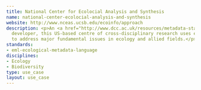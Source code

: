 ```yaml
---
title: National Center for Ecolocial Analysis and Synthesis
name: national-center-ecolocial-analysis-and-synthesis
website: http://www.nceas.ucsb.edu/ecoinfo/approach
description: <p>An <a href="http://www.dcc.ac.uk/resources/metadata-standards/eml-ecological-metadata-language">EML</a>
  developer, this US-based centre of cross-disciplinary research uses existing data
  to address major fundamental issues in ecology and allied fields.</p>
standards:
- eml-ecological-metadata-language
disciplines:
- Ecology
- Biodiversity
type: use_case
layout: use_case
---
```


